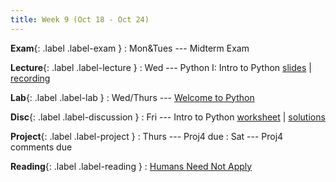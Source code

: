 ```yaml
---
title: Week 9 (Oct 18 - Oct 24)
---
```


**Exam**{: .label .label-exam }
: Mon&Tues --- Midterm Exam

**Lecture**{: .label .label-lecture }
: Wed --- Python I: Intro to Python [slides](https://docs.google.com/presentation/d/1hQGlPNYSQFqyZJ156qBHJipEZ0ykSCiaC9Ngp86JKuo/edit?usp=sharing) \| [recording](https://drive.google.com/file/d/10Ltx2hv_XZ_A2nHr6gOhlW4eVgOJiOXO/view?usp=sharing)

**Lab**{: .label .label-lab }
: Wed/Thurs --- [Welcome to Python](https://beautyjoy.github.io/bjc-r/topic/topic.html?topic=berkeley_bjc/python/besides-blocks-welcome-parsons.topic&course=cs10_fa21.html&novideo&noreading&noassignment)

**Disc**{: .label .label-discussion }
: Fri --- Intro to Python [worksheet](https://drive.google.com/file/d/1VbcIfgA9ZQF5_RTZVaayE7FmyFcps9-M/view?usp=sharing) \| [solutions](https://drive.google.com/file/d/1-90AHnLJdoljVJx6pX2n7Ves0o2x6xlt/view?usp=sharing)

**Project**{: .label .label-project }
: Thurs --- Proj4 due
: Sat --- Proj4 comments due

**Reading**{: .label .label-reading }
: [Humans Need Not Apply](https://www.youtube.com/watch?v=7Pq-S557XQU)
